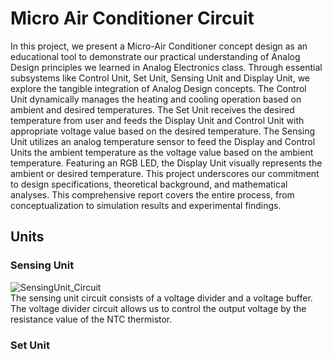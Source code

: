 # Micro Air Conditioner Circuit
In this project, we present a Micro-Air Conditioner concept design as an educational tool to demonstrate our practical understanding of Analog Design principles we learned in Analog Electronics class. Through essential subsystems like Control Unit, Set Unit, Sensing Unit and Display Unit, we explore the tangible integration of Analog Design concepts. The Control Unit dynamically manages the heating and cooling operation based on ambient and desired temperatures. The Set Unit receives the desired temperature from user and feeds the Display Unit and Control Unit with appropriate voltage value based on the desired temperature. The Sensing Unit utilizes an analog temperature sensor to feed the Display and Control Units the ambient temperature as the voltage value based on the ambient temperature. Featuring an RGB LED, the Display Unit visually represents the ambient or desired temperature. This project underscores our commitment to design specifications, theoretical background, and mathematical analyses. This comprehensive report covers the entire process, from conceptualization to simulation results and experimental findings.  
## Units  
### Sensing Unit
![SensingUnit_Circuit](https://github.com/emirhan-yasar/micro-air-conditioner-circuit/assets/84876671/b3da7b7a-b053-4430-9baa-fbcd2a3e6145)  
The sensing unit circuit consists of a voltage divider and a voltage buffer. The voltage divider circuit allows us to control the output voltage by the resistance value of the NTC thermistor.  
### Set Unit  
